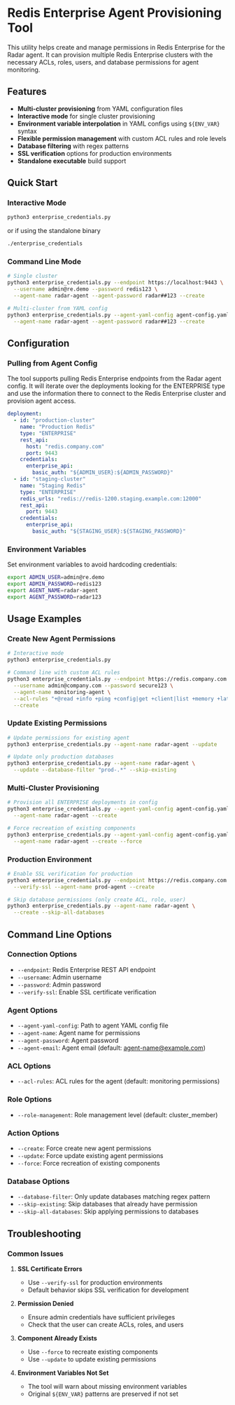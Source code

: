 # Redis Enterprise Agent Provisioning Tool

This utility helps create and manage permissions in Redis Enterprise for the Radar agent. It can provision multiple Redis Enterprise clusters with the necessary ACLs, roles, users, and database permissions for agent monitoring.

## Features

- **Multi-cluster provisioning** from YAML configuration files
- **Interactive mode** for single cluster provisioning
- **Environment variable interpolation** in YAML configs using `${ENV_VAR}` syntax
- **Flexible permission management** with custom ACL rules and role levels
- **Database filtering** with regex patterns
- **SSL verification** options for production environments
- **Standalone executable** build support

## Quick Start

### Interactive Mode
```bash
python3 enterprise_credentials.py
```

or if using the standalone binary

```bash
./enterprise_credentials
```

### Command Line Mode
```bash
# Single cluster
python3 enterprise_credentials.py --endpoint https://localhost:9443 \
  --username admin@re.demo --password redis123 \
  --agent-name radar-agent --agent-password radar##123 --create

# Multi-cluster from YAML config
python3 enterprise_credentials.py --agent-yaml-config agent-config.yaml \
  --agent-name radar-agent --agent-password radar##123 --create
```

## Configuration

### Pulling from Agent Config

The tool supports pulling Redis Enterprise endpoints from the Radar agent config.  It will iterate over the deployments looking for the ENTERPRISE type and use the information there to connect to the Redis Enterprise cluster and provision agent access.

```yaml
deployment:
  - id: "production-cluster"
    name: "Production Redis"
    type: "ENTERPRISE"
    rest_api:
      host: "redis.company.com"
      port: 9443
    credentials:
      enterprise_api:
        basic_auth: "${ADMIN_USER}:${ADMIN_PASSWORD}"
  - id: "staging-cluster"
    name: "Staging Redis"
    type: "ENTERPRISE"
    redis_urls: "redis://redis-1200.staging.example.com:12000"
    rest_api:
      port: 9443
    credentials:
      enterprise_api:
        basic_auth: "${STAGING_USER}:${STAGING_PASSWORD}"
```

### Environment Variables

Set environment variables to avoid hardcoding credentials:

```bash
export ADMIN_USER=admin@re.demo
export ADMIN_PASSWORD=redis123
export AGENT_NAME=radar-agent
export AGENT_PASSWORD=radar123
```

## Usage Examples

### Create New Agent Permissions
```bash
# Interactive mode
python3 enterprise_credentials.py

# Command line with custom ACL rules
python3 enterprise_credentials.py --endpoint https://redis.company.com:9443 \
  --username admin@company.com --password secure123 \
  --agent-name monitoring-agent \
  --acl-rules "+@read +info +ping +config|get +client|list +memory +latency +slowlog" \
  --create
```

### Update Existing Permissions
```bash
# Update permissions for existing agent
python3 enterprise_credentials.py --agent-name radar-agent --update

# Update only production databases
python3 enterprise_credentials.py --agent-name radar-agent \
  --update --database-filter "prod-.*" --skip-existing
```

### Multi-Cluster Provisioning
```bash
# Provision all ENTERPRISE deployments in config
python3 enterprise_credentials.py --agent-yaml-config agent-config.yaml \
  --agent-name radar-agent --create

# Force recreation of existing components
python3 enterprise_credentials.py --agent-yaml-config agent-config.yaml \
  --agent-name radar-agent --create --force
```

### Production Environment
```bash
# Enable SSL verification for production
python3 enterprise_credentials.py --endpoint https://redis.company.com:9443 \
  --verify-ssl --agent-name prod-agent --create

# Skip database permissions (only create ACL, role, user)
python3 enterprise_credentials.py --agent-name radar-agent \
  --create --skip-all-databases
```

## Command Line Options

### Connection Options
- `--endpoint`: Redis Enterprise REST API endpoint
- `--username`: Admin username
- `--password`: Admin password
- `--verify-ssl`: Enable SSL certificate verification

### Agent Options
- `--agent-yaml-config`: Path to agent YAML config file
- `--agent-name`: Agent name for permissions
- `--agent-password`: Agent password
- `--agent-email`: Agent email (default: agent-name@example.com)

### ACL Options
- `--acl-rules`: ACL rules for the agent (default: monitoring permissions)

### Role Options
- `--role-management`: Role management level (default: cluster_member)

### Action Options
- `--create`: Force create new agent permissions
- `--update`: Force update existing agent permissions
- `--force`: Force recreation of existing components

### Database Options
- `--database-filter`: Only update databases matching regex pattern
- `--skip-existing`: Skip databases that already have permission
- `--skip-all-databases`: Skip applying permissions to databases

## Troubleshooting

### Common Issues

1. **SSL Certificate Errors**
   - Use `--verify-ssl` for production environments
   - Default behavior skips SSL verification for development

2. **Permission Denied**
   - Ensure admin credentials have sufficient privileges
   - Check that the user can create ACLs, roles, and users

3. **Component Already Exists**
   - Use `--force` to recreate existing components
   - Use `--update` to update existing permissions

4. **Environment Variables Not Set**
   - The tool will warn about missing environment variables
   - Original `${ENV_VAR}` patterns are preserved if not set


